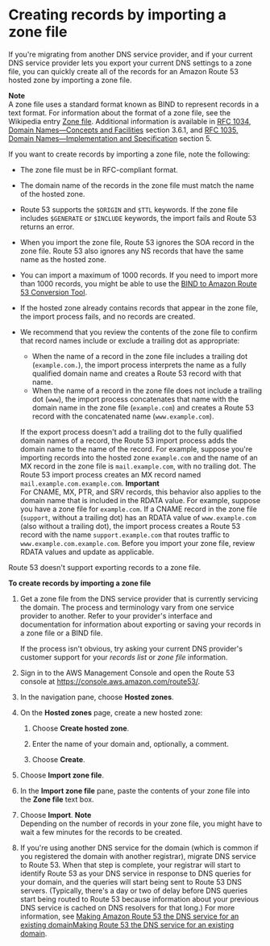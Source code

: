 # Creating records by importing a zone file<a name="resource-record-sets-creating-import"></a>

If you're migrating from another DNS service provider, and if your current DNS service provider lets you export your current DNS settings to a zone file, you can quickly create all of the records for an Amazon Route 53 hosted zone by importing a zone file\.

**Note**  
A zone file uses a standard format known as BIND to represent records in a text format\. For information about the format of a zone file, see the Wikipedia entry [Zone file](https://en.wikipedia.org/wiki/Zone_file)\. Additional information is available in [RFC 1034, Domain Names—Concepts and Facilities](http://tools.ietf.org/html/rfc1034) section 3\.6\.1, and [RFC 1035, Domain Names—Implementation and Specification](http://tools.ietf.org/html/rfc1035) section 5\. 

If you want to create records by importing a zone file, note the following:
+ The zone file must be in RFC\-compliant format\.
+ The domain name of the records in the zone file must match the name of the hosted zone\.
+ Route 53 supports the `$ORIGIN` and `$TTL` keywords\. If the zone file includes `$GENERATE` or `$INCLUDE` keywords, the import fails and Route 53 returns an error\.
+ When you import the zone file, Route 53 ignores the SOA record in the zone file\. Route 53 also ignores any NS records that have the same name as the hosted zone\.
+ You can import a maximum of 1000 records\. If you need to import more than 1000 records, you might be able to use the [BIND to Amazon Route 53 Conversion Tool](https://aws.amazon.com/code/4495891528591897)\.
+ If the hosted zone already contains records that appear in the zone file, the import process fails, and no records are created\.
+ We recommend that you review the contents of the zone file to confirm that record names include or exclude a trailing dot as appropriate:
  + When the name of a record in the zone file includes a trailing dot \(`example.com.`\), the import process interprets the name as a fully qualified domain name and creates a Route 53 record with that name\.
  + When the name of a record in the zone file does not include a trailing dot \(`www`\), the import process concatenates that name with the domain name in the zone file \(`example.com`\) and creates a Route 53 record with the concatenated name \(`www.example.com`\)\.

  If the export process doesn't add a trailing dot to the fully qualified domain names of a record, the Route 53 import process adds the domain name to the name of the record\. For example, suppose you're importing records into the hosted zone `example.com` and the name of an MX record in the zone file is `mail.example.com`, with no trailing dot\. The Route 53 import process creates an MX record named `mail.example.com.example.com`\.
**Important**  
For CNAME, MX, PTR, and SRV records, this behavior also applies to the domain name that is included in the RDATA value\. For example, suppose you have a zone file for `example.com`\. If a CNAME record in the zone file \(`support`, without a trailing dot\) has an RDATA value of `www.example.com` \(also without a trailing dot\), the import process creates a Route 53 record with the name `support.example.com` that routes traffic to `www.example.com.example.com`\. Before you import your zone file, review RDATA values and update as applicable\. 

Route 53 doesn't support exporting records to a zone file\.<a name="RRSchanges_import_console_procedure"></a>

**To create records by importing a zone file**

1. Get a zone file from the DNS service provider that is currently servicing the domain\. The process and terminology vary from one service provider to another\. Refer to your provider's interface and documentation for information about exporting or saving your records in a zone file or a BIND file\.

   If the process isn't obvious, try asking your current DNS provider's customer support for your *records list* or *zone file* information\.

1. Sign in to the AWS Management Console and open the Route 53 console at [https://console\.aws\.amazon\.com/route53/](https://console.aws.amazon.com/route53/)\.

1. In the navigation pane, choose **Hosted zones**\.

1. On the **Hosted zones** page, create a new hosted zone:

   1. Choose **Create hosted zone**\.

   1. Enter the name of your domain and, optionally, a comment\. 

   1. Choose **Create**\.

1. Choose **Import zone file**\.

1. In the **Import zone file** pane, paste the contents of your zone file into the **Zone file** text box\.

1. Choose **Import**\.
**Note**  
Depending on the number of records in your zone file, you might have to wait a few minutes for the records to be created\.

1. If you're using another DNS service for the domain \(which is common if you registered the domain with another registrar\), migrate DNS service to Route 53\. When that step is complete, your registrar will start to identify Route 53 as your DNS service in response to DNS queries for your domain, and the queries will start being sent to Route 53 DNS servers\. \(Typically, there's a day or two of delay before DNS queries start being routed to Route 53 because information about your previous DNS service is cached on DNS resolvers for that long\.\) For more information, see [Making Amazon Route 53 the DNS service for an existing domainMaking Route 53 the DNS service for an existing domain](MigratingDNS.md)\.
